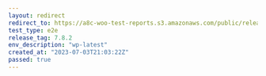 ```yaml
---
layout: redirect
redirect_to: https://a8c-woo-test-reports.s3.amazonaws.com/public/release/7.8.2/wp-latest/e2e/index.html
test_type: e2e
release_tag: 7.8.2
env_description: "wp-latest"
created_at: "2023-07-03T21:03:22Z"
passed: true
---
```


